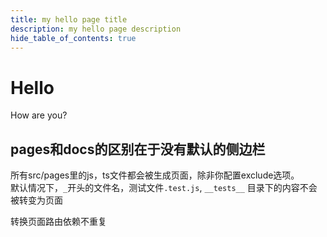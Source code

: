 ```yaml
---
title: my hello page title
description: my hello page description
hide_table_of_contents: true
---
```


# Hello

How are you?


## pages和docs的区别在于没有默认的侧边栏

所有src/pages里的js，ts文件都会被生成页面，除非你配置exclude选项。  
默认情况下，`_`开头的文件名，测试文件`.test.js`, `__tests__` 目录下的内容不会被转变为页面

转换页面路由依赖不重复